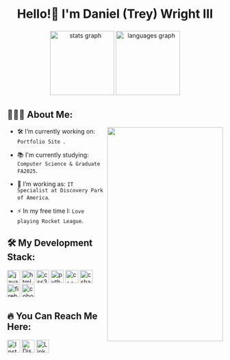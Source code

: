 
<h1 align="center"> Hello!👋 I'm Daniel (Trey) Wright III</h1>

###

<div align="center">
  <img src="https://github-readme-stats.vercel.app/api?username=TreyWright03&hide_title=false&hide_rank=false&show_icons=true&include_all_commits=true&count_private=true&disable_animations=false&theme=dracula&locale=en&hide_border=false" height="150" alt="stats graph"  />
  <img src="https://github-readme-stats.vercel.app/api/top-langs?username=TreyWright03&locale=en&hide_title=false&layout=compact&card_width=200&langs_count=5&theme=dracula&hide_border=false" height="150" alt="languages graph"  />
</div>

## 👨🏻‍💻 About Me:

<img src="https://media0.giphy.com/media/v1.Y2lkPTc5MGI3NjExNnFxMnZ4d2VkNm13Ymg1aHN0eWMzMHpybTVoeTdiZm9pcHpsNXZmcyZlcD12MV9pbnRlcm5hbF9naWZfYnlfaWQmY3Q9Zw/1W40UWS9peSru/giphy.webp" height="500px" width="270" align="right" />

- 🛠️ I’m currently working on: `Portfolio Site `.

- 📚 I'm currently studying: `Computer Science & Graduate FA2025`.

- 🔭 I’m working as: `IT Specialist at Discovery Park of America`.

- ⚡ In my free time I: `Love playing Rocket League`.

## 🛠️ My Development Stack:

<p>
  <img src="https://cdn.jsdelivr.net/gh/devicons/devicon/icons/javascript/javascript-original.svg" width="30px" height="30px" alt="javascript logo"  />
  <img src="https://cdn.jsdelivr.net/gh/devicons/devicon/icons/html5/html5-original.svg" width="30px" height="30px" alt="html5 logo"  />
  <img src="https://cdn.jsdelivr.net/gh/devicons/devicon/icons/css3/css3-original.svg" width="30px" height="30px" alt="css3 logo"  />
  <img src="https://cdn.jsdelivr.net/gh/devicons/devicon/icons/python/python-original.svg" width="30px" height="30px" alt="python logo"  />
  <img src="https://upload.wikimedia.org/wikipedia/commons/1/18/ISO_C%2B%2B_Logo.svg" width="30px" height="30px" alt="c++ logo"  />
  <img src="https://cdn.jsdelivr.net/gh/devicons/devicon/icons/csharp/csharp-original.svg" width="30px" height="30px" alt="csharp logo"  />
  <img src="https://img.icons8.com/?size=100&id=62452&format=png&color=000000" width="30px" height="30px" alt="firebase logo"  />
  <img src="https://github.com/user-attachments/assets/4458f0a5-fbd2-41ff-9c8b-1fad001d35a8"  width="30px" height="30px" alt="cobol logo"  />
</p>

## 🔥 You Can Reach Me Here:
<p align="left">
  <a href="https://www.instagram.com/trey.wright03/" target="_blank"><img alt="Instagram" src="https://img.shields.io/static/v1?message=Instagram&logo=instagram&label=&color=E4405F&logoColor=white&labelColor=&style=for-the-badge"  height="30px"/></a> 
  <a href="https://discord.com/invite/YMPXfdfb" target="_blank"><img alt="Discord" src="https://img.shields.io/static/v1?message=Discord&logo=discord&label=&color=7289DA&logoColor=white&labelColor=&style=for-the-badge"  height="30px"/></a> 
  <a href="https://www.linkedin.com/in/trey-wright-/" target="_blank"><img alt="LinkedIn" src="https://img.shields.io/badge/linkedin-0A66C2?style=for-the-badge&logo=linkedin&logoColor=white"  height="30px"/></a>
</p>

